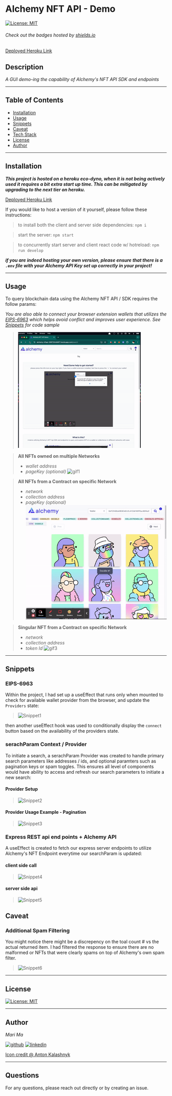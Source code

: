 # Alchemy NFT API - Demo
[![License: MIT](https://img.shields.io/badge/License-MIT-yellow.svg)](https://opensource.org/licenses/MIT)
  
  ###### Check out the badges hosted by [shields.io](https://shields.io/)

 [Deployed Heroku Link](https://alchemy-nftapi-399720c6d6f7.herokuapp.com/)
  
  ## Description
  *A GUI demo-ing the capability of Alchemy's NFT API SDK and endpoints*

  ***

  ## Table of Contents
  - [Installation](#installation)
  - [Usage](#usage)
  - [Snippets](#snippets)
  - [Caveat](#caveat)
  - [Tech Stack](#technologies)
  - [License](#license)
  - [Author](#author)

  ***

  ## Installation

  ***This project is hosted on a heroku eco-dyno, when it is not being actively used it requires a bit extra start up time. This can be mitigated by upgrading to the next tier on heroku.***
  
  [Deployed Heroku Link](https://alchemy-nftapi-399720c6d6f7.herokuapp.com/)
  
  If you would like to host a version of it yourself, please follow these instructions:

  > to install both the client and server side dependencies: `npm i`

  > start the server: `npm start`

  > to concurrently start server and client react code w/ hotreload: `npm run develop`

  ***if you are indeed hosting your own version, please ensure that there is a `.env` file with your Alchemy API Key set up correctly in your project!***


  ***
  ## Usage

  To query blockchain data using the Alchemy NFT API / SDK requires the follow params:
 
  *You are also able to connect your browser extension wallets that utilizes the [EIPS-6963](https://eips.ethereum.org/EIPS/eip-6963) which helps avoid conflict and improves user experience. See [Snippets](#snippets) for code sample*
  > ![gif0](/client/src/assets/connect.gif)

  > **All NFTs owned on multiple Networks**
  > - *wallet address*
  > - *pageKey (optional)*
  > ![gif1](/client/src/assets/tour.gif)

  > **All NFTs from a Contract on specific Network**
  > - *network*
  > - *collection address*
  > - *pageKey (optional)*
  > ![gif2](/client/src/assets/page.gif)

  > **Singular NFT from a Contract on specific Network**
  > - *network*
  > - *collection address*
  > - *token Id*
  > ![gif3](/client/src/assets/NFT.gif)

  


  ***

  ## Snippets

  ### EIPS-6963
  Within the project, I had set up a useEffect that runs only when mounted to check for available wallet provider from the browser, and update the `Providers` state: 

  > ![Snippet1](https://res.cloudinary.com/dbjhly3lm/image/upload/v1714762245/samples/code%20snippet%20and%20screenshots/snippet1_b6revc.png)

  then another useEffect hook was used to conditionally display the `connect` button based on the availability of the providers state.

  ### serachParam Context / Provider
  To initiate a search, a serachParam Provider was created to handle primary search parameters like addresses / ids, and optional paramters such as pagination keys or spam toggles. This ensures all level of components would have ability to access and refresh our search parameters to initiate a new search:

  #### Provider Setup
  >![Snippet2](https://res.cloudinary.com/dbjhly3lm/image/upload/v1714762984/samples/code%20snippet%20and%20screenshots/Screen_Shot_2024-05-03_at_2.59.33_PM_ul6ql5.png)

  #### Provider Usage Example - Pagination
  >![Snippet3](https://res.cloudinary.com/dbjhly3lm/image/upload/v1714763852/samples/code%20snippet%20and%20screenshots/Screen_Shot_2024-05-03_at_3.17.17_PM_vevn1o.png)

  ### Express REST api end points + Alchemy API
  A useEffect is created to fetch our express server endpoints to utilize Alchemy's NFT Endpoint everytime our searchParam is updated:

  #### client side call
  >![Snippet4](https://res.cloudinary.com/dbjhly3lm/image/upload/v1714764759/samples/code%20snippet%20and%20screenshots/Screen_Shot_2024-05-03_at_3.31.41_PM_qfasfw.png)

  #### server side api
  >![Snippet5](https://res.cloudinary.com/dbjhly3lm/image/upload/v1714764780/samples/code%20snippet%20and%20screenshots/Screen_Shot_2024-05-03_at_3.32.20_PM_lc0pic.png)

  ## Caveat
  ### Additional Spam Filtering
  You might notice there might be a discrepency on the toal count # vs the actual returned item. I had filtered the response to ensure there are no malformed or NFTs that were clearly spams on top of Alchemy's own spam filter.
  >![Snippet6](https://res.cloudinary.com/dbjhly3lm/image/upload/v1714765004/samples/code%20snippet%20and%20screenshots/Screen_Shot_2024-05-03_at_3.34.59_PM_cjgusw.png)

  ***
  ## License

  
[![License: MIT](https://img.shields.io/badge/License-MIT-yellow.svg)](https://opensource.org/licenses/MIT)

  ***
  ## Author
  *Mari Ma*

  [<img src="https://res.cloudinary.com/dbjhly3lm/image/upload//h_50/v1682488301/personal%20assets/logo_github_icon_143196_phgakv.png" alt='github' >](https://github.com/DraconMarius)
  [<img src="https://res.cloudinary.com/dbjhly3lm/image/upload/h_50/v1682488301/personal%20assets/logo_linkedin_icon_143191_nv9tim.png" alt='linkedin'>](https://www.linkedin.com/in/mari-ma-70771585/)

[Icon credit @ Anton Kalashnyk](https://icon-icons.com/users/14quJ7FM9cYdQZHidnZoM/icon-sets/)

  ***
  ## Questions
  For any questions, please reach out directly or by creating an issue.


  